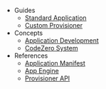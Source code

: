 <!-- markdownlint-disable MD041 -->

- Guides
  - [Standard Application](/guides/standard-application)
  - [Custom Provisioner](/guides/custom-provisioner)
- Concepts
  - [Application Development](/concepts/applications)
  - [CodeZero System](/concepts/codezero-system)
- References
  - [Application Manifest](/references/application-manifest)
  - [App Engine](/references/appengine)
  - [Provisioner API](/references/provisioner)
